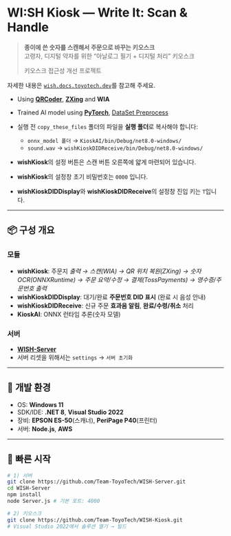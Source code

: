 # WI:SH Kiosk — Write It: Scan & Handle

> **종이에 쓴 숫자를 스캔해서 주문으로 바꾸는 키오스크**  
> 고령자, 디지털 약자를 위한 “아날로그 필기 + 디지털 처리” 키오스크
> 
> 키오스크 접근성 개선 프로젝트

자세한 내용은 [`wish.docs.toyotech.dev`](https://wish.docs.toyotech.dev/)를 참고해 주세요.

- Using **[QRCoder](https://github.com/codebude/QRCoder)**, **[ZXing](https://github.com/zxing/zxing)** and **WIA**
- Trained AI model using **[PyTorch](https://github.com/pytorch/pytorch)**, [DataSet Preprocess](https://github.com/Team-ToyoTech/WISH-ImagePreprocess)

- 실행 전 `copy_these_files` 폴더의 파일을 **실행 폴더**로 복사해야 합니다:
  - `onnx_model 폴더` → `KioskAI/bin/Debug/net8.0-windows/`
  - `sound.wav`   → `wishKioskDIDReceive/bin/Debug/net8.0-windows/`
- **wishKiosk**의 설정 버튼은 스캔 버튼 오른쪽에 얇게 마련되어 있습니다.
- **wishKiosk**의 설정창 초기 비밀번호는 `0000` 입니다.
- **wishKioskDIDDisplay**와 **wishKioskDIDReceive**의 설정창 진입 키는 `T`입니다.

---

## 📦 구성 개요

### 모듈
- **wishKiosk**: 주문지 *출력 → 스캔(WIA) → QR 위치 복원(ZXing) → 숫자 OCR(ONNXRuntime) → 주문 요약/수정 → 결제(TossPayments) → 영수증/주문번호 출력*
- **wishKioskDIDDisplay**: 대기/완료 **주문번호 DID 표시** (완료 시 음성 안내)
- **wishKioskDIDReceive**: 신규 주문 **효과음 알림**, **완료/수령/취소** 처리
- **KioskAI**: ONNX 런타임 추론(숫자 모델)

### 서버
- **[WISH-Server](https://github.com/Team-ToyoTech/WISH-Server)**
- 서버 리셋을 위해서는 `settings` → `서버 초기화`

---

## 🧰 개발 환경

- OS: **Windows 11**
- SDK/IDE: **.NET 8**, **Visual Studio 2022**
- 장비: **EPSON ES-50**(스캐너), **PeriPage P40**(프린터)
- 서버: **Node.js**, **AWS**

---

## 🚀 빠른 시작

```bash
# 1) 서버
git clone https://github.com/Team-ToyoTech/WISH-Server.git
cd WISH-Server
npm install
node Server.js # 기본 포트: 4000

# 2) 키오스크
git clone https://github.com/Team-ToyoTech/WISH-Kiosk.git
# Visual Studio 2022에서 솔루션 열기 → 빌드
